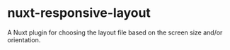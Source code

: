 # nuxt-responsive-layout
A Nuxt plugin for choosing the layout file based on the screen size and/or orientation.
